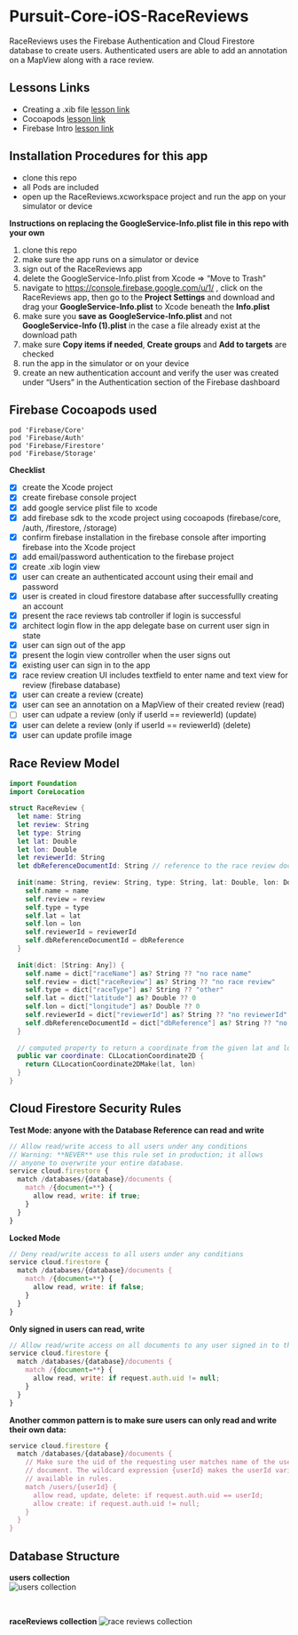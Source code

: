 # Pursuit-Core-iOS-RaceReviews
RaceReviews uses the Firebase Authentication and Cloud Firestore database to create users. Authenticated users are able to add an annotation on a MapView along with a race review.

## Lessons Links

- Creating a .xib file [lesson link](https://github.com/joinpursuit/Pursuit-Core-iOS/tree/master/units/unit05/lesson-06-xibs) 
- Cocoapods [lesson link](https://github.com/joinpursuit/Pursuit-Core-iOS/tree/master/units/unit05/lesson-07-cocoapods) 
- Firebase Intro [lesson link](https://github.com/joinpursuit/Pursuit-Core-iOS/tree/master/units/unit05/lesson-08-intro-to-firebase-baas)  

## Installation Procedures for this app

- clone this repo 
- all Pods are included 
- open up the RaceReviews.xcworkspace project and run the app on your simulator or device

**Instructions on replacing the GoogleService-Info.plist file in this repo with your own**   
1. clone this repo
1. make sure the app runs on a simulator or device
1. sign out of the RaceReviews app 
1. delete the GoogleService-Info.plist from Xcode => “Move to Trash”
1. navigate to https://console.firebase.google.com/u/1/ , click on the RaceReviews app, then go to the **Project Settings** and download and drag your **GoogleService-Info.plist** to Xcode beneath the **Info.plist**
1. make sure you **save as** **GoogleService-Info.plist** and not **GoogleService-Info (1).plist** in the case a file already exist at the download path 
1. make sure **Copy items if needed**, **Create groups** and **Add to targets** are checked
1. run the app in the simulator or on your device
1. create an new authentication account and verify the user was created under “Users” in the Authentication section of the Firebase dashboard


## Firebase Cocoapods used 

```
pod 'Firebase/Core'
pod 'Firebase/Auth'
pod 'Firebase/Firestore'
pod 'Firebase/Storage'
```

**Checklist**  
- [x] create the Xcode project
- [x] create firebase console project 
- [x] add google service plist file to xcode
- [x] add firebase sdk to the xcode project using cocoapods (firebase/core, /auth, /firestore, /storage)
- [x] confirm firebase installation in the firebase console after importing firebase into the Xcode project
- [x] add email/password authentication to the firebase project
- [x] create .xib login view
- [x] user can create an authenticated account using their email and password
- [x] user is created in cloud firestore database after successfullly creating an account
- [x] present the race reviews tab controller if login is successful
- [x] architect login flow in the app delegate base on current user sign in state
- [x] user can sign out of the app 
- [x] present the login view controller when the user signs out
- [x] existing user can sign in to the app 
- [x] race review creation UI includes textfield to enter name and text view for review (firebase database)
- [x] user can create a review (create)
- [x] user can see an annotation on a MapView of their created review (read)
- [ ] user can udpate a review (only if userId == reviewerId) (update) 
- [x] user can delete a review (only if userId == reviewerId) (delete) 
- [x] user can update profile image

## Race Review Model 

```swift 
import Foundation
import CoreLocation

struct RaceReview {
  let name: String
  let review: String
  let type: String
  let lat: Double
  let lon: Double
  let reviewerId: String
  let dbReferenceDocumentId: String // reference to the race review document, useful for e.g deleting
  
  init(name: String, review: String, type: String, lat: Double, lon: Double, reviewerId: String, dbReference: String) {
    self.name = name
    self.review = review
    self.type = type
    self.lat = lat
    self.lon = lon
    self.reviewerId = reviewerId
    self.dbReferenceDocumentId = dbReference
  }
  
  init(dict: [String: Any]) {
    self.name = dict["raceName"] as? String ?? "no race name"
    self.review = dict["raceReview"] as? String ?? "no race review"
    self.type = dict["raceType"] as? String ?? "other"
    self.lat = dict["latitude"] as? Double ?? 0
    self.lon = dict["longitude"] as? Double ?? 0
    self.reviewerId = dict["reviewerId"] as? String ?? "no reviewerId"
    self.dbReferenceDocumentId = dict["dbReference"] as? String ?? "no dbReference"
  }
  
  // computed property to return a coordinate from the given lat and lon properties
  public var coordinate: CLLocationCoordinate2D {
    return CLLocationCoordinate2DMake(lat, lon)
  }
}
```

## Cloud Firestore Security Rules 

**Test Mode: anyone with the Database Reference can read and write**   
```javascript
// Allow read/write access to all users under any conditions
// Warning: **NEVER** use this rule set in production; it allows
// anyone to overwrite your entire database.
service cloud.firestore {
  match /databases/{database}/documents {
    match /{document=**} {
      allow read, write: if true;
    }
  }
}
```

**Locked Mode**  
```javascript 
// Deny read/write access to all users under any conditions
service cloud.firestore {
  match /databases/{database}/documents {
    match /{document=**} {
      allow read, write: if false;
    }
  }
}
```

**Only signed in users can read, write**   
```javascript 
// Allow read/write access on all documents to any user signed in to the application
service cloud.firestore {
  match /databases/{database}/documents {
    match /{document=**} {
      allow read, write: if request.auth.uid != null;
    }
  }
}
```

**Another common pattern is to make sure users can only read and write their own data:**   
```javascript 
service cloud.firestore {
  match /databases/{database}/documents {
    // Make sure the uid of the requesting user matches name of the user
    // document. The wildcard expression {userId} makes the userId variable
    // available in rules.
    match /users/{userId} {
      allow read, update, delete: if request.auth.uid == userId;
      allow create: if request.auth.uid != null;
    }
  }
}
```

## Database Structure 

**users collection**  
![users collection]("https://github.com/joinpursuit/Pursuit-Core-iOS-RaceReviews/blob/master/Images/users-collection.png")   

</br>

**raceReviews collection** 
![race reviews collection]("https://github.com/joinpursuit/Pursuit-Core-iOS-RaceReviews/blob/master/Images/race-reviews-collection.png")   
